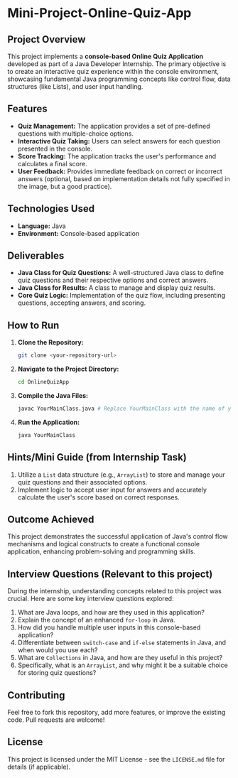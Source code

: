 # Mini-Project-Online-Quiz-App


## Project Overview

This project implements a **console-based Online Quiz Application** developed as part of a Java Developer Internship. The primary objective is to create an interactive quiz experience within the console environment, showcasing fundamental Java programming concepts like control flow, data structures (like Lists), and user input handling.

## Features

*   **Quiz Management:** The application provides a set of pre-defined questions with multiple-choice options.
*   **Interactive Quiz Taking:** Users can select answers for each question presented in the console.
*   **Score Tracking:** The application tracks the user's performance and calculates a final score.
*   **User Feedback:** Provides immediate feedback on correct or incorrect answers (optional, based on implementation details not fully specified in the image, but a good practice).

## Technologies Used

*   **Language:** Java
*   **Environment:** Console-based application

## Deliverables

*   **Java Class for Quiz Questions:** A well-structured Java class to define quiz questions and their respective options and correct answers.
*   **Java Class for Results:** A class to manage and display quiz results.
*   **Core Quiz Logic:** Implementation of the quiz flow, including presenting questions, accepting answers, and scoring.

## How to Run

1.  **Clone the Repository:**
    ```bash
    git clone <your-repository-url>
    ```
2.  **Navigate to the Project Directory:**
    ```bash
    cd OnlineQuizApp
    ```
3.  **Compile the Java Files:**
    ```bash
    javac YourMainClass.java # Replace YourMainClass with the name of your main class
    ```
4.  **Run the Application:**
    ```bash
    java YourMainClass
    ```

## Hints/Mini Guide (from Internship Task)

1.  Utilize a `List` data structure (e.g., `ArrayList`) to store and manage your quiz questions and their associated options.
2.  Implement logic to accept user input for answers and accurately calculate the user's score based on correct responses.

## Outcome Achieved

This project demonstrates the successful application of Java's control flow mechanisms and logical constructs to create a functional console application, enhancing problem-solving and programming skills.

## Interview Questions (Relevant to this project)

During the internship, understanding concepts related to this project was crucial. Here are some key interview questions explored:

1.  What are Java loops, and how are they used in this application?
2.  Explain the concept of an enhanced `for-loop` in Java.
3.  How did you handle multiple user inputs in this console-based application?
4.  Differentiate between `switch-case` and `if-else` statements in Java, and when would you use each?
5.  What are `Collections` in Java, and how are they useful in this project?
6.  Specifically, what is an `ArrayList`, and why might it be a suitable choice for storing quiz questions?

## Contributing

Feel free to fork this repository, add more features, or improve the existing code. Pull requests are welcome!

## License

This project is licensed under the MIT License - see the `LICENSE.md` file for details (if applicable).
